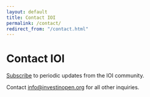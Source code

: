 ```yaml
---
layout: default
title: Contact IOI
permalink: /contact/
redirect_from: "/contact.html"
---
```


# Contact IOI
[Subscribe](http://eepurl.com/gq__kX) to periodic updates from the IOI community.

Contact [info@investinopen.org](mailto:info@investinopen.org) for all other inquiries.
